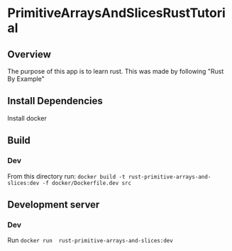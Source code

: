 # PrimitiveArraysAndSlicesRustTutorial

## Overview
The purpose of this app is to learn rust. This was made by following "Rust By Example"

## Install Dependencies
Install docker

## Build
### Dev
From this directory run: `docker build -t rust-primitive-arrays-and-slices:dev -f docker/Dockerfile.dev src`

## Development server
### Dev
Run `docker run  rust-primitive-arrays-and-slices:dev`
